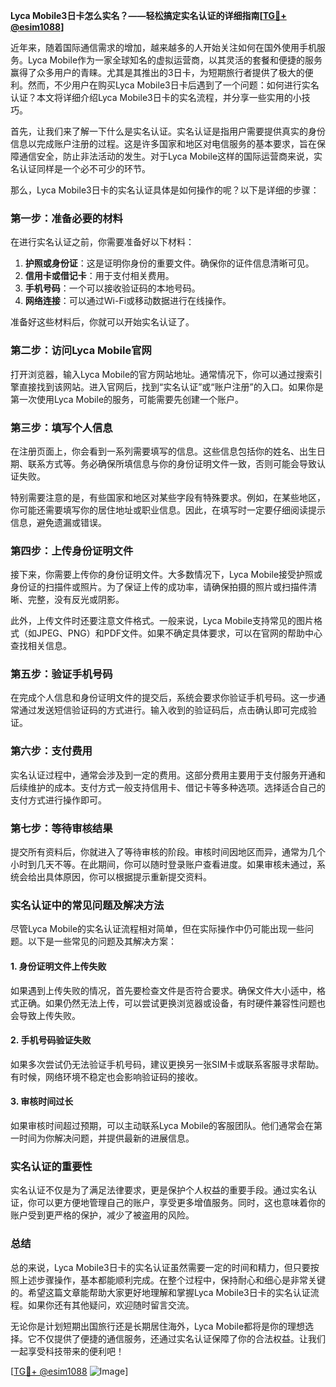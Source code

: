 **Lyca Mobile3日卡怎么实名？——轻松搞定实名认证的详细指南[[TG💪+ @esim1088](https://t.me/s/esim1088)]**

近年来，随着国际通信需求的增加，越来越多的人开始关注如何在国外使用手机服务。Lyca Mobile作为一家全球知名的虚拟运营商，以其灵活的套餐和便捷的服务赢得了众多用户的青睐。尤其是其推出的3日卡，为短期旅行者提供了极大的便利。然而，不少用户在购买Lyca Mobile3日卡后遇到了一个问题：如何进行实名认证？本文将详细介绍Lyca Mobile3日卡的实名流程，并分享一些实用的小技巧。

首先，让我们来了解一下什么是实名认证。实名认证是指用户需要提供真实的身份信息以完成账户注册的过程。这是许多国家和地区对电信服务的基本要求，旨在保障通信安全，防止非法活动的发生。对于Lyca Mobile这样的国际运营商来说，实名认证同样是一个必不可少的环节。

那么，Lyca Mobile3日卡的实名认证具体是如何操作的呢？以下是详细的步骤：

### 第一步：准备必要的材料

在进行实名认证之前，你需要准备好以下材料：

1. **护照或身份证**：这是证明你身份的重要文件。确保你的证件信息清晰可见。
2. **信用卡或借记卡**：用于支付相关费用。
3. **手机号码**：一个可以接收验证码的本地号码。
4. **网络连接**：可以通过Wi-Fi或移动数据进行在线操作。

准备好这些材料后，你就可以开始实名认证了。

### 第二步：访问Lyca Mobile官网

打开浏览器，输入Lyca Mobile的官方网站地址。通常情况下，你可以通过搜索引擎直接找到该网站。进入官网后，找到“实名认证”或“账户注册”的入口。如果你是第一次使用Lyca Mobile的服务，可能需要先创建一个账户。

### 第三步：填写个人信息

在注册页面上，你会看到一系列需要填写的信息。这些信息包括你的姓名、出生日期、联系方式等。务必确保所填信息与你的身份证明文件一致，否则可能会导致认证失败。

特别需要注意的是，有些国家和地区对某些字段有特殊要求。例如，在某些地区，你可能还需要填写你的居住地址或职业信息。因此，在填写时一定要仔细阅读提示信息，避免遗漏或错误。

### 第四步：上传身份证明文件

接下来，你需要上传你的身份证明文件。大多数情况下，Lyca Mobile接受护照或身份证的扫描件或照片。为了保证上传的成功率，请确保拍摄的照片或扫描件清晰、完整，没有反光或阴影。

此外，上传文件时还要注意文件格式。一般来说，Lyca Mobile支持常见的图片格式（如JPEG、PNG）和PDF文件。如果不确定具体要求，可以在官网的帮助中心查找相关信息。

### 第五步：验证手机号码

在完成个人信息和身份证明文件的提交后，系统会要求你验证手机号码。这一步通常通过发送短信验证码的方式进行。输入收到的验证码后，点击确认即可完成验证。

### 第六步：支付费用

实名认证过程中，通常会涉及到一定的费用。这部分费用主要用于支付服务开通和后续维护的成本。支付方式一般支持信用卡、借记卡等多种选项。选择适合自己的支付方式进行操作即可。

### 第七步：等待审核结果

提交所有资料后，你就进入了等待审核的阶段。审核时间因地区而异，通常为几个小时到几天不等。在此期间，你可以随时登录账户查看进度。如果审核未通过，系统会给出具体原因，你可以根据提示重新提交资料。

### 实名认证中的常见问题及解决方法

尽管Lyca Mobile的实名认证流程相对简单，但在实际操作中仍可能出现一些问题。以下是一些常见的问题及其解决方案：

#### 1. 身份证明文件上传失败

如果遇到上传失败的情况，首先要检查文件是否符合要求。确保文件大小适中，格式正确。如果仍然无法上传，可以尝试更换浏览器或设备，有时硬件兼容性问题也会导致上传失败。

#### 2. 手机号码验证失败

如果多次尝试仍无法验证手机号码，建议更换另一张SIM卡或联系客服寻求帮助。有时候，网络环境不稳定也会影响验证码的接收。

#### 3. 审核时间过长

如果审核时间超过预期，可以主动联系Lyca Mobile的客服团队。他们通常会在第一时间为你解决问题，并提供最新的进展信息。

### 实名认证的重要性

实名认证不仅是为了满足法律要求，更是保护个人权益的重要手段。通过实名认证，你可以更方便地管理自己的账户，享受更多增值服务。同时，这也意味着你的账户受到更严格的保护，减少了被盗用的风险。

### 总结

总的来说，Lyca Mobile3日卡的实名认证虽然需要一定的时间和精力，但只要按照上述步骤操作，基本都能顺利完成。在整个过程中，保持耐心和细心是非常关键的。希望这篇文章能帮助大家更好地理解和掌握Lyca Mobile3日卡的实名认证流程。如果你还有其他疑问，欢迎随时留言交流。

无论你是计划短期出国旅行还是长期居住海外，Lyca Mobile都将是你的理想选择。它不仅提供了便捷的通信服务，还通过实名认证保障了你的合法权益。让我们一起享受科技带来的便利吧！

[[TG💪+ @esim1088](https://t.me/s/esim1088) ![Image](https://i.postimg.cc/4NQfJmqS/Snipaste-2025-05-13-00-14-12.png)]